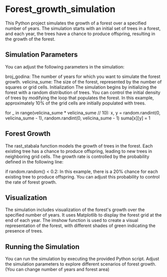 # Forest_growth_simulation
This Python project simulates the growth of a forest over a specified number of years. The simulation starts with an initial set of trees in a forest, and each year, the trees have a chance to produce offspring, resulting in the growth of the forest.

## Simulation Parameters
You can adjust the following parameters in the simulation:

broj_godina: The number of years for which you want to simulate the forest growth.
velicina_sume: The size of the forest, represented by the number of squares or grid cells.
Initialization
The simulation begins by initializing the forest with a random distribution of trees. You can control the initial density of trees by modifying the loop that populates the forest. In this example, approximately 10% of the grid cells are initially populated with trees.

for _ in range(velicina_sume * velicina_sume // 10):
    x, y = random.randint(0, velicina_sume - 1), random.randint(0, velicina_sume - 1)
    suma[x][y] = 1

## Forest Growth
The rast_stabala function models the growth of trees in the forest. Each existing tree has a chance to produce offspring, leading to new trees in neighboring grid cells. The growth rate is controlled by the probability defined in the following line:

if random.random() < 0.2:
In this example, there is a 20% chance for each existing tree to produce offspring. You can adjust this probability to control the rate of forest growth.

## Visualization
The simulation includes visualization of the forest's growth over the specified number of years. It uses Matplotlib to display the forest grid at the end of each year. The imshow function is used to create a visual representation of the forest, with different shades of green indicating the presence of trees.

## Running the Simulation
You can run the simulation by executing the provided Python script. Adjust the simulation parameters to explore different scenarios of forest growth. (You can change number of years and forest area)

